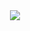 <div align="center">
  <img src="https://github.com/dieselgank/picture/blob/main/download.png">
</div>
